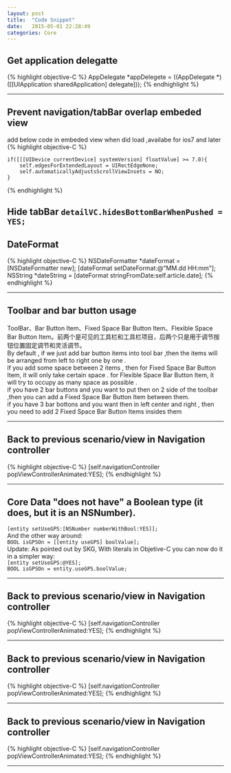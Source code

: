 ```yaml
---
layout: post
title:  "Code Snippet"
date:   2015-05-01 22:28:49
categories: Core
---
```


## Get application delegatte
 {% highlight objective-C %}
	AppDelegate *appDelegete = ((AppDelegate *)([[UIApplication sharedApplication] delegate]));
 {% endhighlight %} 

 --------------------------------------------

## Prevent navigation/tabBar overlap embeded  view  
add below code in embeded view when did load ,availabe for ios7 and later
 {% highlight objective-C %}
	
    if([[[UIDevice currentDevice] systemVersion] floatValue] >= 7.0){
        self.edgesForExtendedLayout = UIRectEdgeNone;
        self.automaticallyAdjustsScrollViewInsets = NO;
    }

 {% endhighlight %} 

Hide tabBar ` detailVC.hidesBottomBarWhenPushed = YES; `
 --------------------------------------------

## DateFormat
 {% highlight objective-C %}
        NSDateFormatter *dateFormat = [NSDateFormatter new];
        [dateFormat setDateFormat:@"MM.dd HH:mm"];
        NSString *dateString = [dateFormat stringFromDate:self.article.date];
 {% endhighlight %} 

  --------------------------------------------

## Toolbar and bar button usage
ToolBar、Bar Button Item、Fixed Space Bar Button Item、Flexible Space Bar Button Item。前两个是可见的工具栏和工具栏项目，后两个只是用于调节按钮位置固定调节和灵活调节。  
By default , if we just add bar button items into tool bar ,then the items will be arranged from left to right one by one .    
if you add some space between 2 items , then for Fixed Space Bar Button Item, it will only take certain space . for Flexible Space Bar Button Item, it will try to occupy as many space as possible .     
if you have 2 bar buttons and you want to put then on 2 side of the toolbar ,then you can add a  Fixed Space Bar Button Item between them.  
if you have 3 bar bottons and you want then in left center and right , then you need to add 2 Fixed Space Bar Button Items  insides them  

 --------------------------------------------

## Back to previous scenario/view in Navigation controller
 {% highlight objective-C %}
  [self.navigationController popViewControllerAnimated:YES];
 {% endhighlight %} 

  --------------------------------------------

## Core Data "does not have" a Boolean type (it does, but it is an NSNumber).  
`[entity setUseGPS:[NSNumber numberWithBool:YES]];`  
And the other way around:  
`BOOL isGPSOn = [[entity useGPS] boolValue];`  
Update: As pointed out by SKG, With literals in Objetive-C you can now do it in a simpler way:  
`[entity setUseGPS:@YES];`  
`BOOL isGPSOn = entity.useGPS.boolValue;`  

  --------------------------------------------

## Back to previous scenario/view in Navigation controller
 {% highlight objective-C %}
  [self.navigationController popViewControllerAnimated:YES];
 {% endhighlight %} 

  --------------------------------------------

## Back to previous scenario/view in Navigation controller
 {% highlight objective-C %}
  [self.navigationController popViewControllerAnimated:YES];
 {% endhighlight %} 

  --------------------------------------------

## Back to previous scenario/view in Navigation controller
 {% highlight objective-C %}
  [self.navigationController popViewControllerAnimated:YES];
 {% endhighlight %} 

  --------------------------------------------    
